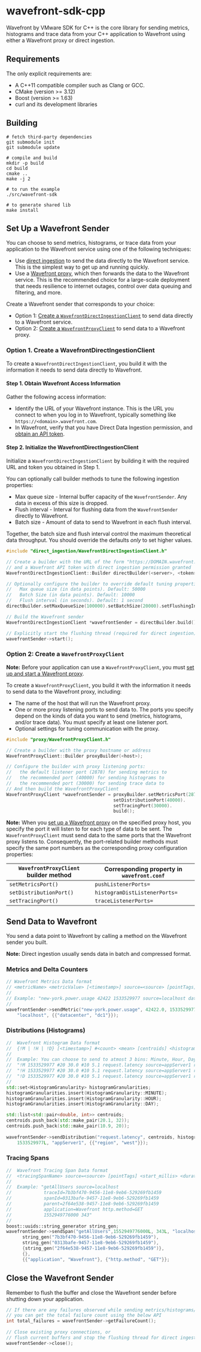 # wavefront-sdk-cpp
Wavefront by VMware SDK for C++ is the core library for sending metrics, histograms and trace data from your C++ application to Wavefront using either a Wavefront proxy or direct ingestion.

## Requirements
The only explicit requirements are:

* A C++11 compatible compiler such as Clang or GCC. 
* CMake (version >= 3.12)
* Boost (version >= 1.63)
* curl and its development libraries

## Building
```
# fetch third-party dependencies
git submodule init
git submodule update

# compile and build
mkdir -p build
cd build
cmake ..
make -j 2

# to run the example
./src/wavefront-sdk

# to generate shared lib 
make install
```

## Set Up a Wavefront Sender

You can choose to send metrics, histograms, or trace data from your application to the Wavefront service using one of the following techniques:
* Use [direct ingestion](https://docs.wavefront.com/direct_ingestion.html) to send the data directly to the Wavefront service. This is the simplest way to get up and running quickly.
* Use a [Wavefront proxy](https://docs.wavefront.com/proxies.html), which then forwards the data to the Wavefront service. This is the recommended choice for a large-scale deployment that needs resilience to internet outages, control over data queuing and filtering, and more.

Create a Wavefront sender that corresponds to your choice:
* Option 1: [Create a `WavefrontDirectIngestionClient`](#option-1-create-a-wavefrontdirectingestionclient) to send data directly to a Wavefront service.
* Option 2: [Create a `WavefrontProxyClient`](#option-2-create-a-wavefrontproxyclient) to send data to a Wavefront proxy.

### Option 1. Create a WavefrontDirectIngestionClient
To create a `WavefrontDirectIngestionClient`, you build it with the information it needs to send data directly to Wavefront.

#### Step 1. Obtain Wavefront Access Information
Gather the following access information:

* Identify the URL of your Wavefront instance. This is the URL you connect to when you log in to Wavefront, typically something like `https://<domain>.wavefront.com`.
* In Wavefront, verify that you have Direct Data Ingestion permission, and [obtain an API token](http://docs.wavefront.com/wavefront_api.html#generating-an-api-token).

#### Step 2. Initialize the WavefrontDirectIngestionClient
Initialize a `WavefrontDirectIngestionClient` by building it with the required URL and token you obtained in Step 1.

You can optionally call builder methods to tune the following ingestion properties:

* Max queue size - Internal buffer capacity of the `WavefrontSender`. Any data in excess of this size is dropped.
* Flush interval - Interval for flushing data from the `WavefrontSender` directly to Wavefront.
* Batch size - Amount of data to send to Wavefront in each flush interval.

Together, the batch size and flush interval control the maximum theoretical data throughput. You should override the defaults _only_ to set higher values.


```cpp
#include "direct_ingestion/WavefrontDirectIngestionClient.h"

// Create a builder with the URL of the form "https://DOMAIN.wavefront.com"
// and a Wavefront API token with direct ingestion permission granted
WavefrontDirectIngestionClient::Builder directBuilder(<server>, <token>);

// Optionally configure the builder to override default tuning properties
//   Max queue size (in data points). Default: 50000 
//   Batch Size (in data points). Default: 10000
//   Flush interval (in seconds). Default: 1 second 
directBuilder.setMaxQueueSize(100000).setBatchSize(20000).setFlushingInterval(2);

// Build the Wavefront sender
WavefrontDirectIngestionClient *wavefrontSender = directBuilder.build();

// Explicitly start the flushing thread (required for direct ingestion)
wavefrontSender->start();
```

### Option 2: Create a `WavefrontProxyClient`

**Note:** Before your application can use a `WavefrontProxyClient`, you must [set up and start a Wavefront proxy](https://github.com/wavefrontHQ/java/tree/master/proxy#set-up-a-wavefront-proxy).

To create a `WavefrontProxyClient`, you build it with the information it needs to send data to the Wavefront proxy, including:

* The name of the host that will run the Wavefront proxy.
* One or more proxy listening ports to send data to. The ports you specify depend on the kinds of data you want to send (metrics, histograms, and/or trace data). You must specify at least one listener port.
* Optional settings for tuning communication with the proxy.


```cpp
#include "proxy/WavefrontProxyClient.h"

// Create a builder with the proxy hostname or address
WavefrontProxyClient::Builder proxyBuilder(<host>);

// Configure the builder with proxy listening ports:
//   the default listener port (2878) for sending metrics to
//   the recommended port (40000) for sending histograms to
//   the recommended port (30000) for sending trace data to
// And then build the WavefrontProxyClient
WavefrontProxyClient *wavefrontSender = proxyBuilder.setMetricsPort(2878).
                                        setDistributionPort(40000).
                                        setTracingPort(30000).
                                        build();
```

**Note:** When you [set up a Wavefront proxy](https://github.com/wavefrontHQ/java/tree/master/proxy#set-up-a-wavefront-proxy) on the specified proxy host, you specify the port it will listen to for each type of data to be sent. The `WavefrontProxyClient` must send data to the same ports that the Wavefront proxy listens to. Consequently, the port-related builder methods must specify the same port numbers as the corresponding proxy configuration properties:

| `WavefrontProxyClient` builder method | Corresponding property in `wavefront.conf` |
| ----- | -------- |
| `setMetricsPort()` | `pushListenerPorts=` |
| `setDistributionPort()` | `histogramDistListenerPorts=` |
| `setTracingPort()` | `traceListenerPorts=` |

## Send Data to Wavefront

You send a data point to Wavefront by calling a method on the Wavefront sender you built.
  
**Note:** Direct ingestion usually sends data in batch and compressed format. 

### Metrics and Delta Counters


```cpp
// Wavefront Metrics Data format
// <metricName> <metricValue> [<timestamp>] source=<source> [pointTags]
//
// Example: "new-york.power.usage 42422 1533529977 source=localhost datacenter=dc1"
//
wavefrontSender->sendMetric("new-york.power.usage", 42422.0, 1533529977L,
    "localhost", {{"datacenter", "dc1"}});
```
### Distributions (Histograms)

```cpp
//  Wavefront Histogram Data format
//  {!M | !H | !D} [<timestamp>] #<count> <mean> [centroids] <histogramName> source=<source> [pointTags]
// 
//  Example: You can choose to send to atmost 3 bins: Minute, Hour, Day
//  "!M 1533529977 #20 30.0 #10 5.1 request.latency source=appServer1 region=us-west"
//  "!H 1533529977 #20 30.0 #10 5.1 request.latency source=appServer1 region=us-west"
//  "!D 1533529977 #20 30.0 #10 5.1 request.latency source=appServer1 region=us-west"
// 
std::set<HistogramGranularity> histogramGranularities;
histogramGranularities.insert(HistogramGranularity::MINUTE);
histogramGranularities.insert(HistogramGranularity::HOUR);
histogramGranularities.insert(HistogramGranularity::DAY);

std::list<std::pair<double, int>> centroids;
centroids.push_back(std::make_pair(20.1, 32));
centroids.push_back(std::make_pair(10.9, 20));
    
wavefrontSender->sendDistribution("request.latency", centroids, histogramGranularities, 
    1533529977L, "appServer1", {{"region", "west"}});
```

### Tracing Spans
```cpp
//  Wavefront Tracing Span Data format
//  <tracingSpanName> source=<source> [pointTags] <start_millis> <duration_milliseconds>
// 
//  Example: "getAllUsers source=localhost
//            traceId=7b3bf470-9456-11e8-9eb6-529269fb1459
//            spanId=0313bafe-9457-11e8-9eb6-529269fb1459
//            parent=2f64e538-9457-11e8-9eb6-529269fb1459
//            application=Wavefront http.method=GET
//            1552949776000 343"
// 
boost::uuids::string_generator string_gen;
wavefrontSender->sendSpan("getAllUsers",1552949776000L, 343L, "localhost",
      string_gen("7b3bf470-9456-11e8-9eb6-529269fb1459"),
      string_gen("0313bafe-9457-11e8-9eb6-529269fb1459"),
      {string_gen("2f64e538-9457-11e8-9eb6-529269fb1459")}, 
      {},
      {{"application", "Wavefront"}, {"http.method", "GET"}};
```


## Close the Wavefront Sender

Remember to flush the buffer and close the Wavefront sender before shutting down your application.

```cpp
// If there are any failures observed while sending metrics/histograms/tracing-spans above, 
// you can get the total failure count using the below API
int total_failures = wavefrontSender->getFailureCount();
  
// Close existing proxy connections, or 
// flush current buffers and stop the flushing thread for direct ingestion
wavefrontSender->close();
```
